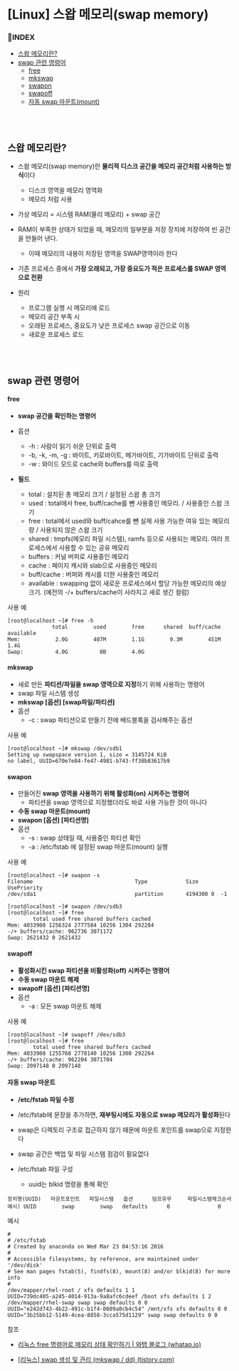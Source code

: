 <h1> [Linux] 스왑 메모리(swap memory) </h1>



<h3>📌INDEX</h3>

- [스왑 메모리란?](#스왑-메모리란)
- [swap 관련 명령어](#swap-관련-명령어)
  - [free](#free)
  - [mkswap](#mkswap)
  - [swapon](#swapon)
  - [swapoff](#swapoff)
  - [자동 swap 마운트(mount)](#자동-swap-마운트)

<br>

<br>



<h2>스왑 메모리란?</h2>

- 스왑 메모리(swap memory)란 **물리적 디스크 공간을 메모리 공간처럼 사용하는 방식**이다
  - 디스크 영역을 메모리 영역화
  - 메모리 처럼 사용
- 가상 메모리 = 시스템 RAM(물리 메모리) + swap 공간

- RAM이 부족한 상태가 되었을 때, 메모리의 일부분을 저장 장치에 저장하여 빈 공간을 만들어 낸다.
  - 이때 메모리의 내용이 저장된 영역을 SWAP영역이라 한다

- 기존 프로세스 중에서 **가장 오래되고, 가장 중요도가 적은 프로세스를 SWAP 영역으로 전환**

- 원리 
  - 프로그램 실행 시 메모리에 로드
  - 메모리 공간 부족 시
  - 오래된 프로세스, 중요도가 낮은 프로세스 swap 공간으로 이동
  - 새로운 프로세스 로드

<br>

<br>

<h2>swap 관련 명령어</h2>



<h4>free</h4>

- **swap 공간을 확인하는 명령어**
- 옵션
  - -h : 사람이 읽기 쉬운 단위로 출력
  - -b, -k, -m, -g : 바이트, 키로바이트, 메가바이트, 기가바이트 단위로 출력
  - -w : 와이드 모드로 cache와 buffers를 따로 출력

- **필드**
  - total : 설치된 총 메모리 크기 / 설정된 스왑 총 크기
  - used : total에서 free, buff/cache를 뺀 사용중인 메모리. / 사용중인 스왑 크기
  - free : total에서 used와 buff/cahce를 뺀 실제 사용 가능한 여유 있는 메모리량 / 사용되지 않은 스왑 크기
  - shared :  tmpfs(메모리 파일 시스템), ramfs 등으로 사용되는 메모리. 여러 프로세스에서 사용할 수 있는 공유 메모리
  - buffers : 커널 버퍼로 사용중인 메모리
  - cache : 페이지 캐시와 slab으로 사용중인 메모리
  - buff/cache : 버퍼와 캐시를 더한 사용중인 메모리
  - available : swapping 없이 새로운 프로세스에서 할당 가능한 메모리의 예상 크기. (예전의 -/+ buffers/cache이 사라지고 새로 생긴 컬럼)



사용 예

```shell
[root@localhost ~]# free -h
              total        used        free      shared  buff/cache   available
Mem:           2.0G        407M        1.1G        9.3M        451M        1.4G
Swap:          4.0G          0B        4.0G
```



<h4>mkswap</h4>

- 새로 만든 **파티션/파일을 swap 영역으로 지정**하기 위해 사용하는 명령어
- swap 파일 시스템 생성
- **mkswap [옵션] [swap파일/파티션]**
- 옵션
  - -c : swap 파티션으로 만들기 전에 배드블록을 검사해주는 옵션



사용 예

```shell
[root@localhost ~]# mkswap /dev/sdb1
Setting up swapspace version 1, size = 3145724 KiB
no label, UUID=670e7e84-fe47-4981-b743-ff38b83617b9
```



<h4>swapon</h4>

- 만들어진 **swap 영역을 사용하기 위해 활성화(on) 시켜주는 명령어**
  - 파티션을 swap 영역으로 지정했더라도 바로 사용 가능한 것이 아니다
- **수동 swap 마운트(mount)**
- **swapon [옵션] [파티션명]**
- 옵션 
  - -s : swap 상태일 때, 사용중인 파티션 확인
  - -a : /etc/fstab 에 설정된 swap 마운트(mount) 실행



사용 예

```shell
[root@localhost ~]# swapon -s
Filename                                Type            Size    UsePriority
/dev/sda1                               partition       4194300 0  -1
```

```shell
[root@localhost ~]# swapon /dev/sdb3
[root@localhost ~]# free
        total used free shared buffers cached
Mem: 4033908 1256324 2777584 10256 1304 292284
-/+ buffers/cache: 962736 3071172
Swap: 2621432 0 2621432
```



<h4>swapoff</h4>

- **활성화시킨 swap 파티션을 비활성화(off) 시켜주는 명령어**
- **수동 swap 마운트 해제**
- **swapoff [옵션] [파티션명]**
- 옵션
  - -a : 모든 swap 마운트 해제



사용 예

```shell
[root@localhost ~]# swapoff /dev/sdb3
[root@localhost ~]# free
        total used free shared buffers cached
Mem: 4033908 1255768 2778140 10256 1300 292264
-/+ buffers/cache: 962204 3071704
Swap: 2097148 0 2097148
```



<h4>자동 swap 마운트</h4>

- **/etc/fstab 파일 수정**
- /etc/fstab에 문장을 추가하면, **재부팅시에도 자동으로 swap 메모리가 활성화**된다
- swap은 디렉토리 구조로 접근하지 않기 때문에 마운트 포인트를 swap으로 지정한다
- swap 공간은 백업 및 파일 시스템 점검이 필요없다

- /etc/fstab 파일 구성
  - uuid는 blkid 명령을 통해 확인

```shell
장치명(UUID)   마운트포인트   파일시스템   옵션      덤프유무     파일시스템체크순서
예시) UUID        swap        swap   defaults      0               0
```



예시 

```shell
#
# /etc/fstab
# Created by anaconda on Wed Mar 23 04:53:16 2016
#
# Accessible filesystems, by reference, are maintained under '/dev/disk'
# See man pages fstab(5), findfs(8), mount(8) and/or blkid(8) for more info
#
/dev/mapper/rhel-root / xfs defaults 1 1
UUID=739dc405-a245-4014-913a-9a8afc6cdeef /boot xfs defaults 1 2
/dev/mapper/rhel-swap swap swap defaults 0 0
UUID="e242d743-4b22-491c-b1f4-0609a8cb4c54" /mnt/xfs xfs defaults 0 0
UUID="3b25bb12-5149-4cea-8858-3cca575d1129" swap swap defaults 0 0
```







참조

- [리눅스 free 명령어로 메모리 상태 확인하기 | 와탭 블로그 (whatap.io)](https://www.whatap.io/ko/blog/37/)

- [[리눅스\] swap 생성 및 관리 (mkswap / dd) (tistory.com)](https://wiseworld.tistory.com/62)

  